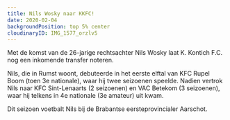 ```yaml
---
title: Nils Wosky naar KKFC!
date: 2020-02-04
backgroundPosition: top 5% center
cloudinaryID: IMG_1577_orzlv5
---
```


Met de komst van de 26-jarige rechtsachter Nils Wosky laat K. Kontich F.C. nog een inkomende transfer noteren.

Nils, die in Rumst woont, debuteerde in het eerste elftal van KFC Rupel Boom (toen 3e nationale), waar hij twee seizoenen speelde.
Nadien vertrok Nils naar KFC Sint-Lenaarts (2 seizoenen) en VAC Betekom (3 seizoenen), waar hij telkens in 4e nationale (3e amateur) uit kwam.

Dit seizoen voetbalt Nils bij de Brabantse eersteprovincialer Aarschot.
